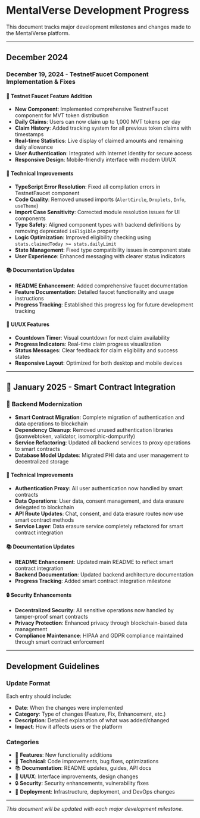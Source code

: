 # MentalVerse Development Progress

This document tracks major development milestones and changes made to the MentalVerse platform.

---

## December 2024

### December 19, 2024 - TestnetFaucet Component Implementation & Fixes

#### 🎯 **Testnet Faucet Feature Addition**
- **New Component**: Implemented comprehensive TestnetFaucet component for MVT token distribution
- **Daily Claims**: Users can now claim up to 1,000 MVT tokens per day
- **Claim History**: Added tracking system for all previous token claims with timestamps
- **Real-time Statistics**: Live display of claimed amounts and remaining daily allowance
- **User Authentication**: Integrated with Internet Identity for secure access
- **Responsive Design**: Mobile-friendly interface with modern UI/UX

#### 🔧 **Technical Improvements**
- **TypeScript Error Resolution**: Fixed all compilation errors in TestnetFaucet component
- **Code Quality**: Removed unused imports (`AlertCircle`, `Droplets`, `Info`, `useTheme`)
- **Import Case Sensitivity**: Corrected module resolution issues for UI components
- **Type Safety**: Aligned component types with backend definitions by removing deprecated `isEligible` property
- **Logic Optimization**: Improved eligibility checking using `stats.claimedToday >= stats.dailyLimit`
- **State Management**: Fixed type compatibility issues in component state
- **User Experience**: Enhanced messaging with clearer status indicators

#### 📚 **Documentation Updates**
- **README Enhancement**: Added comprehensive faucet documentation
- **Feature Documentation**: Detailed faucet functionality and usage instructions
- **Progress Tracking**: Established this progress log for future development tracking

#### 🎨 **UI/UX Features**
- **Countdown Timer**: Visual countdown for next claim availability
- **Progress Indicators**: Real-time claim progress visualization
- **Status Messages**: Clear feedback for claim eligibility and success states
- **Responsive Layout**: Optimized for both desktop and mobile devices

---

## 📅 **January 2025 - Smart Contract Integration**

### 🎯 **Backend Modernization**
- **Smart Contract Migration**: Complete migration of authentication and data operations to blockchain
- **Dependency Cleanup**: Removed unused authentication libraries (jsonwebtoken, validator, isomorphic-dompurify)
- **Service Refactoring**: Updated all backend services to proxy operations to smart contracts
- **Database Model Updates**: Migrated PHI data and user management to decentralized storage

#### 🔧 **Technical Improvements**
- **Authentication Proxy**: All user authentication now handled by smart contracts
- **Data Operations**: User data, consent management, and data erasure delegated to blockchain
- **API Route Updates**: Chat, consent, and data erasure routes now use smart contract methods
- **Service Layer**: Data erasure service completely refactored for smart contract integration

#### 📚 **Documentation Updates**
- **README Enhancement**: Updated main README to reflect smart contract integration
- **Backend Documentation**: Updated backend architecture documentation
- **Progress Tracking**: Added smart contract integration milestone

#### 🔒 **Security Enhancements**
- **Decentralized Security**: All sensitive operations now handled by tamper-proof smart contracts
- **Privacy Protection**: Enhanced privacy through blockchain-based data management
- **Compliance Maintenance**: HIPAA and GDPR compliance maintained through smart contract enforcement

---

## Development Guidelines

### Update Format
Each entry should include:
- **Date**: When the changes were implemented
- **Category**: Type of changes (Feature, Fix, Enhancement, etc.)
- **Description**: Detailed explanation of what was added/changed
- **Impact**: How it affects users or the platform

### Categories
- 🎯 **Features**: New functionality additions
- 🔧 **Technical**: Code improvements, bug fixes, optimizations
- 📚 **Documentation**: README updates, guides, API docs
- 🎨 **UI/UX**: Interface improvements, design changes
- 🔒 **Security**: Security enhancements, vulnerability fixes
- 🚀 **Deployment**: Infrastructure, deployment, and DevOps changes

---

*This document will be updated with each major development milestone.*